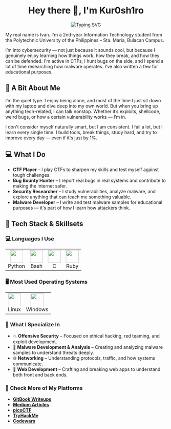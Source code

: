 <h1 align="center">Hey there 👋, I'm Kur0sh1ro</h1>
<p align="center">
  <img src="https://readme-typing-svg.herokuapp.com?font=Fira+Code&size=22&pause=1000&center=true&vCenter=true&width=700&lines=Cybersecurity+Enthusiast+%F0%9F%94%90;Malware+Developer+%F0%9F%92%BB;Bug+Bounty+Hunter+%F0%9F%90%9B;CTF+Player+%F0%9F%94%A5;BSIT+Student+@+PUP+Sta.+Maria" alt="Typing SVG" />
</p>

<p>
  My real name is Ivan. I'm a 2nd-year Information Technology student from the Polytechnic University of the Philippines – Sta. Maria, Bulacan Campus.
</p>

<p>
  I’m into cybersecurity — not just because it sounds cool, but because I genuinely enjoy learning how things work, how they break, and how they can be defended. I'm active in CTFs, I hunt bugs on the side, and I spend a lot of time researching how malware operates. I’ve also written a few for educational purposes.
</p>

<h2>🧠 A Bit About Me</h2>

<p>
  I’m the quiet type. I enjoy being alone, and most of the time I just sit down with my laptop and dive deep into my own world. But when you bring up anything tech-related, I can talk nonstop. Whether it’s exploits, shellcode, weird bugs, or how a certain vulnerability works — I’m in.
</p>

<p>
  I don't consider myself naturally smart, but I am consistent. I fail a lot, but I learn every single time. I build tools, break things, study hard, and try to improve every day — even if it's just by 1%.
</p>

<h2>💻 What I Do</h2>

<ul>
  <li><strong>CTF Player</strong> – I play CTFs to sharpen my skills and test myself against tough challenges.</li>
  <li><strong>Bug Bounty Hunter</strong> – I report real bugs in real systems and contribute to making the internet safer.</li>
  <li><strong>Security Researcher</strong> – I study vulnerabilities, analyze malware, and explore anything that can teach me something valuable.</li>
  <li><strong>Malware Developer</strong> – I write and test malware samples for educational purposes — it's part of how I learn how attackers think.</li>
</ul>

<h2>🧠 Tech Stack & Skillsets</h2>

<h3>💻 Languages I Use</h3>
<table>
  <tr>
    <td align="center">
      <img src="https://cdn.jsdelivr.net/gh/devicons/devicon/icons/python/python-original.svg" width="40" /><br>Python
    </td>
    <td align="center">
      <img src="https://cdn.jsdelivr.net/gh/devicons/devicon/icons/bash/bash-original.svg" width="40" /><br>Bash
    </td>
    <td align="center">
      <img src="https://cdn.jsdelivr.net/gh/devicons/devicon/icons/c/c-original.svg" width="40" /><br>C
    </td>
    <td align="center">
      <img src="https://cdn.jsdelivr.net/gh/devicons/devicon/icons/ruby/ruby-original.svg" width="40" /><br>Ruby
    </td>
  </tr>
</table>

<h3>🖥️ Most Used Operating Systems</h3>
<table>
  <tr>
    <td align="center">
      <img src="https://cdn.jsdelivr.net/gh/devicons/devicon/icons/linux/linux-original.svg" width="40" /><br>Linux
    </td>
    <td align="center">
      <img src="https://cdn.jsdelivr.net/gh/devicons/devicon/icons/windows8/windows8-original.svg" width="40" /><br>Windows
    </td>
  </tr>
</table>

<h3>🧪 What I Specialize In</h3>
<ul>
  <li>💥 <strong>Offensive Security</strong> – Focused on ethical hacking, red teaming, and exploit development.</li>
  <li>🦠 <strong>Malware Development & Analysis</strong> – Creating and analyzing malware samples to understand threats deeply.</li>
  <li>🌐 <strong>Networking</strong> – Understanding protocols, traffic, and how systems communicate.</li>
  <li>🧱 <strong>Web Development</strong> – Crafting and breaking web apps to understand both front and back ends.</li>
</ul>

<h3>🔗 Check More of My Platforms</h3>

<ul>
  <li><a href="https://kur0sh1r0.gitbook.io/ctf-writeups" target="_blank"><strong>GitBook Writeups</strong></a></li>
  <li><a href="https://medium.com/@kur0Sh1r0" target="_blank"><strong>Medium Articles</strong></a></li>
  <li><a href="https://play.picoctf.org/users/Kur0Sh1r0" target="_blank"><strong>picoCTF</strong></a></li>
  <li><a href="https://tryhackme.com/p/KuroShiro" target="_blank"><strong>TryHackMe</strong></a></li>
  <li><a href="https://www.codewars.com/users/kUrOSH1R0oo" target="_blank"><strong>Codewars</strong></a></li>
</ul>

